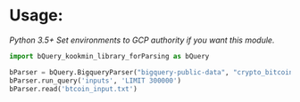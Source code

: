# Usage:
*Python 3.5+*
*Set environments to GCP authority if you want this module.*

```python
import bQuery_kookmin_library_forParsing as bQuery

bParser = bQuery.BigqueryParser("bigquery-public-data", "crypto_bitcoin")
bParser.run_query('inputs', 'LIMIT 300000')
bParser.read('btcoin_input.txt')
```
